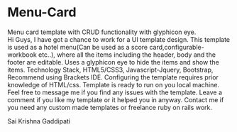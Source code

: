 # Menu-Card
Menu card template with CRUD functionality with glyphicon eye.    
Hi Guys, I have got a chance to work for a UI template design. 
This template is used as a hotel menu(Can be used as a score card,configurable-workbook etc..), where all the items including the header, body and the footer are editable. 
Uses a glyphicon eye to hide the items and show the items.
Technology Stack,
HTML5/CSS3,
Javascript-Jquery,
Bootstrap,
Recommend using Brackets IDE.
Configuring the template requires prior knowledge of HTML/css. Template is ready to run on you local machine.
Feel free to message me if you find any issues with the template.
Leave a comment if you like my template or it helped you in anyway. 
Contact me if you need any custom made templates or freelance ruby on rails work.




Sai Krishna Gaddipati

